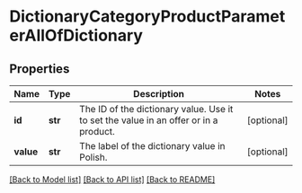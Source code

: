 # DictionaryCategoryProductParameterAllOfDictionary

## Properties
Name | Type | Description | Notes
------------ | ------------- | ------------- | -------------
**id** | **str** | The ID of the dictionary value. Use it to set the value in an offer or in a product. | [optional] 
**value** | **str** | The label of the dictionary value in Polish. | [optional] 

[[Back to Model list]](../README.md#documentation-for-models) [[Back to API list]](../README.md#documentation-for-api-endpoints) [[Back to README]](../README.md)


